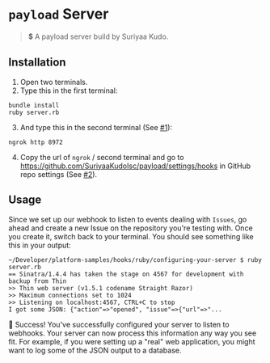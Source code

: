 # `payload` Server
> :heavy_dollar_sign: A payload server build by Suriyaa Kudo.

## Installation
1. Open two terminals.
2. Type this in the first terminal:
```shell
bundle install
ruby server.rb
```

3. And type this in the second terminal (See [#1][issue1]):
```shell
ngrok http 8972
```

4. Copy the url of `ngrok` / second terminal and go to https://github.com/SuriyaaKudoIsc/payload/settings/hooks in GitHub repo settings (See [#2][issue2]).

## Usage
Since we set up our webhook to listen to events dealing with `Issues`, go ahead and create a new Issue on the repository you're testing with. Once you create it, switch back to your terminal. You should see something like this in your output:

```shell
~/Developer/platform-samples/hooks/ruby/configuring-your-server $ ruby server.rb
== Sinatra/1.4.4 has taken the stage on 4567 for development with backup from Thin
>> Thin web server (v1.5.1 codename Straight Razor)
>> Maximum connections set to 1024
>> Listening on localhost:4567, CTRL+C to stop
I got some JSON: {"action"=>"opened", "issue"=>{"url"=>"...
```

:tada: Success! You've successfully configured your server to listen to webhooks. Your server can now process this information any way you see fit. For example, if you were setting up a "real" web application, you might want to log some of the JSON output to a database.

[issue1]: https://github.com/SuriyaaKudoIsc/payload/issues/1
[issue2]: https://github.com/SuriyaaKudoIsc/payload/issues/2
